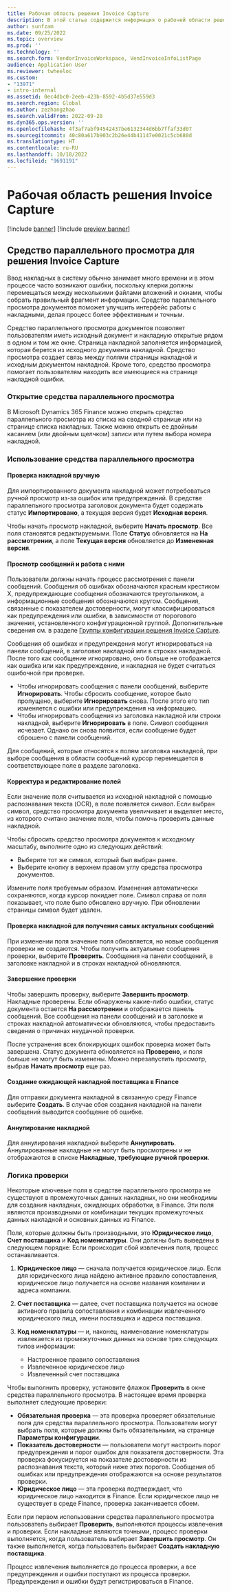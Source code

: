 ```yaml
---
title: Рабочая область решения Invoice Capture
description: В этой статье содержится информация о рабочей области решения Invoice Capture.
author: sunfzam
ms.date: 09/25/2022
ms.topic: overview
ms.prod: ''
ms.technology: ''
ms.search.form: VendorInvoiceWorkspace, VendInvoiceInfoListPage
audience: Application User
ms.reviewer: twheeloc
ms.custom:
- "13971"
- intro-internal
ms.assetid: 0ec4dbc0-2eeb-423b-8592-4b5d37e559d3
ms.search.region: Global
ms.author: zezhangzhao
ms.search.validFrom: 2022-09-28
ms.dyn365.ops.version: ''
ms.openlocfilehash: 4f3af7abf94542437be6132344d6bb7ffaf33d07
ms.sourcegitcommit: 40c80a617b903c2b26e44b41147e0021c5cb680d
ms.translationtype: HT
ms.contentlocale: ru-RU
ms.lasthandoff: 10/18/2022
ms.locfileid: "9691191"
---
```

# <a name="invoice-capture-solution-workspace"></a>Рабочая область решения Invoice Capture

[!include [banner](../includes/banner.md)]
[!include [preview banner](../includes/preview-banner.md)]

## <a name="side-by-side-viewer-for-the-invoice-capture-solution"></a>Средство параллельного просмотра для решения Invoice Capture

Ввод накладных в систему обычно занимает много времени и в этом процессе часто возникают ошибки, поскольку клерки должны перемещаться между несколькими файлами вложений и окнами, чтобы собрать правильный фрагмент информации. Средство параллельного просмотра документов поможет улучшить интерфейс работы с накладными, делая процесс более эффективным и точным.

Средство параллельного просмотра документов позволяет пользователям иметь исходный документ и накладную открытые рядом в одном и том же окне. Страница накладной заполняется информацией, которая берется из исходного документа накладной. Средство просмотра создает связь между полями страницы накладной и исходным документом накладной. Кроме того, средство просмотра помогает пользователям находить все имеющиеся на странице накладной ошибки.

### <a name="open-the-side-by-side-viewer"></a>Открытие средства параллельного просмотра

В Microsoft Dynamics 365 Finance можно открыть средство параллельного просмотра из списка на сводной странице или на странице списка накладных. Также можно открыть ее двойным касанием (или двойным щелчком) записи или путем выбора номера накладной.

### <a name="using-the-side-by-side-viewer"></a>Использование средства параллельного просмотра

#### <a name="manually-review-an-invoice"></a>Проверка накладной вручную

Для импортированного документа накладной может потребоваться ручной просмотр из-за ошибок или предупреждений. В средстве параллельного просмотра заголовок документа будет содержать статус **Импортировано**, а текущая версия будет **Исходная версия**.

Чтобы начать просмотр накладной, выберите **Начать просмотр**. Все поля становятся редактируемыми. Поле **Статус** обновляется на **На рассмотрении**, а поле **Текущая версия** обновляется до **Измененная версия**.

#### <a name="view-and-work-with-messages"></a>Просмотр сообщений и работа с ними

Пользователи должны начать процесс рассмотрения с панели сообщений. Сообщения об ошибках обозначаются красным крестиком Х, предупреждающие сообщения обозначаются треугольником, а информационные сообщения обозначаются кругом. Сообщения, связанные с показателем достоверности, могут классифицироваться как предупреждения или ошибки, в зависимости от порогового значения, установленного конфигурационной группой. Дополнительные сведения см. в разделе [Группы конфигурации решения Invoice Capture](invoice-capture-config-group.md).

Сообщения об ошибках и предупреждения могут игнорироваться на панели сообщений, в заголовке накладной или в строках накладной. После того как сообщение игнорировано, оно больше не отображается как ошибка или как предупреждение, и накладная не будет считаться ошибочной при проверке.

- Чтобы игнорировать сообщения с панели сообщений, выберите **Игнорировать**. Чтобы сбросить сообщение, которое было пропущено, выберите **Игнорировать** снова. После этого его тип изменяется с ошибки или предупреждения на информацию.
- Чтобы игнорировать сообщения из заголовка накладной или строки накладной, выберите **Игнорировать** в поле. Символ сообщения исчезает. Однако он снова появится, если сообщение будет сброшено с панели сообщений.

Для сообщений, которые относятся к полям заголовка накладной, при выборе сообщения в области сообщений курсор перемещается в соответствующее поле в разделе заголовка.

#### <a name="proofread-and-edit-fields"></a>Корректура и редактирование полей

Если значение поля считывается из исходной накладной с помощью распознавания текста (OCR), в поле появляется символ. Если выбран символ, средство просмотра документа увеличивает и выделяет место, из которого считано значение поля, чтобы помочь проверить данные накладной.

Чтобы сбросить средство просмотра документов к исходному масштабу, выполните одно из следующих действий:

- Выберите тот же символ, который был выбран ранее.
- Выберите кнопку в верхнем правом углу средства просмотра документов.

Измените поля требуемым образом. Изменения автоматически сохраняются, когда курсор покидает поле. Символ справа от поля показывает, что поле было обновлено вручную. При обновлении страницы символ будет удален.

#### <a name="check-an-invoice-to-get-up-to-date-messages"></a>Проверка накладной для получения самых актуальных сообщений

При изменении поля значение поля обновляется, но новые сообщения проверки не создаются. Чтобы получить актуальные сообщения проверки, выберите **Проверить**. Сообщения на панели сообщений, в заголовке накладной и в строках накладной обновляются.

#### <a name="complete-the-review"></a>Завершение проверки

Чтобы завершить проверку, выберите **Завершить просмотр**. Накладные проверены. Если обнаружены какие-либо ошибки, статус документа остается **На рассмотрении** и отображается панель сообщений. Все сообщения на панели сообщений и в заголовке и строках накладной автоматически обновляются, чтобы предоставить сведения о причинах неудачной проверки.

После устранения всех блокирующих ошибок проверка может быть завершена. Статус документа обновляется на **Проверено**, и поля больше не могут быть изменены. Можно перезапустить просмотр, выбрав **Начать просмотр** еще раз.

#### <a name="generate-a-pending-vendor-invoice-in-finance"></a>Создание ожидающей накладной поставщика в Finance

Для отправки документа накладной в связанную среду Finance выберите **Создать**. В случае сбоя создания накладной на панели сообщений выводится сообщение об ошибке.

#### <a name="void-an-invoice"></a>Аннулирование накладной

Для аннулирования накладной выберите **Аннулировать**. Аннулированные накладные не могут быть просмотрены и не отображаются в списке **Накладные, требующие ручной проверки**.

### <a name="validation-logic"></a>Логика проверки

Некоторые ключевые поля в средстве параллельного просмотра не существуют в промежуточных данных накладных, но они необходимы для создания накладных, ожидающих обработки, в Finance. Эти поля являются производными от комбинации текущих промежуточных данных накладной и основных данных из Finance.

Поля, которые должны быть производными, это **Юридическое лицо**, **Счет поставщика** и **Код номенклатуры**. Они должны быть выведены в следующем порядке: Если происходит сбой извлечения поля, процесс останавливается.

1. **Юридическое лицо** — сначала получается юридическое лицо. Если для юридического лица найдено активное правило сопоставления, юридическое лицо получается на основе названия компании и адреса компании.
2. **Счет поставщика** — далее, счет поставщика получается на основе активного правила сопоставления и комбинации извлеченного юридического лица, имени поставщика и адреса поставщика.
3. **Код номенклатуры** — и, наконец, наименование номенклатуры извлекается из промежуточных данных на основе трех следующих типов информации:

    - Настроенное правило сопоставления
    - Извлеченное юридическое лицо
    - Извлеченный счет поставщика

Чтобы выполнить проверку, установите флажок **Проверить** в окне средства параллельного просмотра. В настоящее время проверка выполняет следующие проверки:

- **Обязательная проверка** — эта проверка проверяет обязательные поля для средства параллельного просмотра. Пользователи могут выбрать поля, которые должны быть обязательными, на странице **Параметры конфигурации**.
- **Показатель достоверности** — пользователи могут настроить порог предупреждения и порог ошибок для показателя достоверности. Эта проверка фокусируется на показателе достоверности из распознавания текста, который ниже этих порогов. Сообщения об ошибках или предупреждения отображаются на основе результатов проверки.
- **Юридическое лицо** — эта проверка подтверждает, что юридическое лицо находится в Finance. Если юридическое лицо не существует в среде Finance, проверка заканчивается сбоем.

Если при первом использовании средства параллельного просмотра пользователь выбирает **Проверить**, выполняются процессы извлечения и проверки. Если накладные являются точными, процесс проверки выполняется, когда пользователь выбирает **Завершить просмотр**. Он также выполняется, когда пользователь выбирает **Создать накладную поставщика**.

Процесс извлечения выполняется до процесса проверки, а все предупреждения и ошибки поступают из процесса проверки. Предупреждения и ошибки будут регистрироваться в Finance.
